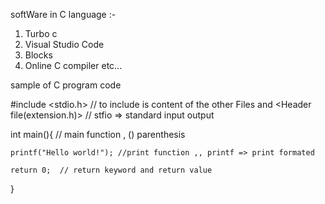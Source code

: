 softWare in C language :-

1. Turbo c
2. Visual Studio Code
3. Blocks
4. Online C compiler  etc...


sample of C program code

#include <stdio.h>
 // to  include is content of the other Files and <Header file(extension.h)> // stfio => standard input output

int main(){ // main function , () parenthesis

    printf("Hello world!"); //print function ,, printf => print formated

    return 0;  // return keyword and return value
}